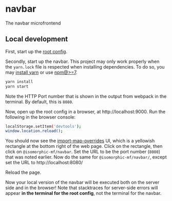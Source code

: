 # navbar

The navbar microfrontend

## Local development

First, start up the [root config](https://github.com/isomorphic-microfrontends/root-config).

Secondly, start up the navbar. This project may only work properly when the `yarn.lock` file is respected when installing dependencies. To do so, you may [install yarn](https://classic.yarnpkg.com/lang/en/) or use [npm@>=7](https://github.blog/2020-10-13-presenting-v7-0-0-of-the-npm-cli/).

```sh
yarn install
yarn start
```

Note the HTTP Port number that is shown in the output from webpack in the terminal. By default, this is `8080`.

Now, open up the root config in a browser, at http://localhost:9000. Run the following in the browser console:

```sh
localStorage.setItem('devtools');
window.location.reload();
```

You should now see the [import-map-overrides](https://github.com/joeldenning/import-map-overrides) UI, which is a yellowish rectangle at the bottom right of the web page. Click on the rectangle, then click on `@isomorphic-mf/navbar`. Set the URL to be the port number (`8080`) that was noted earlier. Now do the same for `@isomorphic-mf/navbar/`, except set the URL to http://localhost:8080/

Reload the page.

Now your local version of the navbar will be executed both on the server side and in the browser! Note that stacktraces for server-side errors will appear **in the terminal for the root config**, not the terminal for the navbar.
